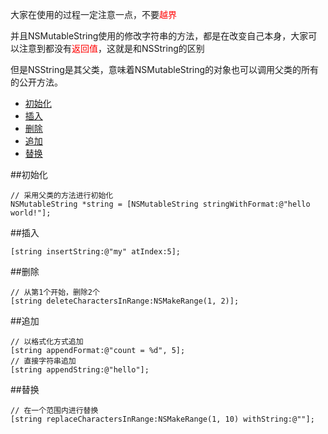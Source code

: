大家在使用的过程一定注意一点，不要<font color = "red">越界</font>

并且NSMutableString使用的修改字符串的方法，都是在改变自己本身，大家可以注意到都没有<font color = "red">返回值</font>，这就是和NSString的区别

但是NSString是其父类，意味着NSMutableString的对象也可以调用父类的所有的公开方法。

* [初始化](#init)
* [插入](#insert)
* [删除](#delete)
* [追加](#append)
* [替换](#replace)

<span id = "init">
##初始化

```objc
// 采用父类的方法进行初始化
NSMutableString *string = [NSMutableString stringWithFormat:@"hello world!"];
```
<span id = "insert">
##插入



```objc
[string insertString:@"my" atIndex:5];
```

<span id = "delete">
##删除

```objc
// 从第1个开始，删除2个
[string deleteCharactersInRange:NSMakeRange(1, 2)];

```

<span id = "append">
##追加


```objc
// 以格式化方式追加
[string appendFormat:@"count = %d", 5];
// 直接字符串追加
[string appendString:@"hello"];
```

<span id = "replace">
##替换

```objc
// 在一个范围内进行替换
[string replaceCharactersInRange:NSMakeRange(1, 10) withString:@""];

```

